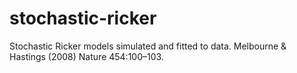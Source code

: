 # stochastic-ricker
Stochastic Ricker models simulated and fitted to data. Melbourne &amp; Hastings (2008) Nature 454:100–103.
